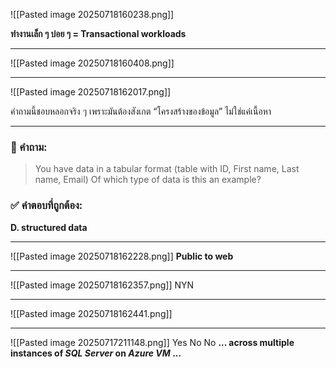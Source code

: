 
![[Pasted image 20250718160238.png]]

**ทำงานเล็ก ๆ  บ่อย ๆ   = Transactional workloads**

---

![[Pasted image 20250718160408.png]]

---
![[Pasted image 20250718162017.png]]

คำถามนี้ชอบหลอกจริง ๆ เพราะมันต้องสังเกต “โครงสร้างของข้อมูล” ไม่ใช่แค่เนื้อหา

---
### **🧠 คำถาม:** 

> You have data in a tabular format (table with ID, First name, Last name, Email)
> Of which type of data is this an example?

### **✅ คำตอบที่ถูกต้อง:**
**D. structured data**

---
![[Pasted image 20250718162228.png]]
**Public to web**

---

![[Pasted image 20250718162357.png]]
NYN

---
![[Pasted image 20250718162441.png]]

---

![[Pasted image 20250717211148.png]]
Yes No No
**... across multiple instances of _SQL Server_ on _Azure VM_ ...**


